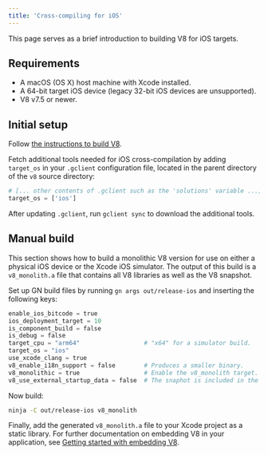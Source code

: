 ```yaml
---
title: 'Cross-compiling for iOS'
---
```


This page serves as a brief introduction to building V8 for iOS targets.

## Requirements

- A macOS (OS X) host machine with Xcode installed.
- A 64-bit target iOS device (legacy 32-bit iOS devices are unsupported).
- V8 v7.5 or newer.

## Initial setup

Follow [the instructions to build V8](/docs/build).

Fetch additional tools needed for iOS cross-compilation by adding `target_os` in your `.gclient` configuration file, located in the parent directory of the `v8` source directory:

```python
# [... other contents of .gclient such as the 'solutions' variable ...]
target_os = ['ios']
```

After updating `.gclient`, run `gclient sync` to download the additional tools.

## Manual build

This section shows how to build a monolithic V8 version for use on either a physical iOS device or the Xcode iOS simulator. The output of this build is a `v8_monolith.a` file that contains all V8 libraries as well as the V8 snapshot.

Set up GN build files by running `gn args out/release-ios` and inserting the following keys:

```python
enable_ios_bitcode = true
ios_deployment_target = 10
is_component_build = false
is_debug = false
target_cpu = "arm64"                  # "x64" for a simulator build.
target_os = "ios"
use_xcode_clang = true
v8_enable_i18n_support = false        # Produces a smaller binary.
v8_monolithic = true                  # Enable the v8_monolith target.
v8_use_external_startup_data = false  # The snaphot is included in the binary.
```

Now build:

```bash
ninja -C out/release-ios v8_monolith
```

Finally, add the generated `v8_monolith.a` file to your Xcode project as a static library. For further documentation on embedding V8 in your application, see [Getting started with embedding V8](/docs/embed).
